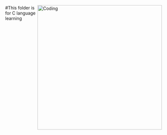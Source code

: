 <img align="right" alt="Coding" width="400" src="https://i.gifer.com/78KG.gif">
#This folder is for C language learning
